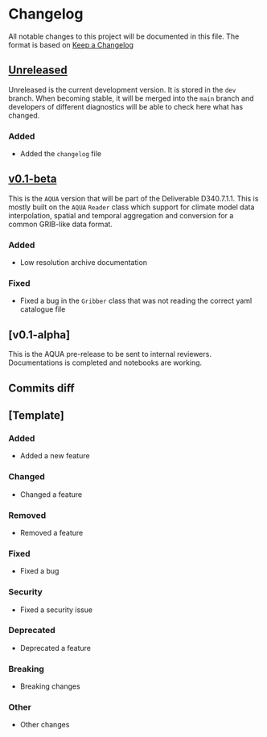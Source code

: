 # Changelog

All notable changes to this project will be documented in this file.
The format is based on [Keep a Changelog](https://keepachangelog.com/en/1.0.0/)

## [Unreleased]

Unreleased is the current development version.
It is stored in the `dev` branch.
When becoming stable, it will be merged into the `main` branch and developers of different diagnostics
will be able to check here what has changed.

### Added

- Added the `changelog` file

## [v0.1-beta]

This is the `AQUA` version that will be part of the Deliverable D340.7.1.1.
This is mostly built on the `AQUA` `Reader` class which support for climate model data interpolation, spatial and temporal aggregation and conversion for a common GRIB-like data format.

### Added

- Low resolution archive documentation

### Fixed

- Fixed a bug in the `Gribber` class that was not reading the correct yaml catalogue file

## [v0.1-alpha]

This is the AQUA pre-release to be sent to internal reviewers. 
Documentations is completed and notebooks are working.

## Commits diff

[unreleased]: https://github.com/oloapinivad/AQUA/compare/HEAD...dev
[v0.1-beta]: https://github.com/oloapinivad/AQUA/compare/v0.1-alpha...v0.1-beta

## [Template]

### Added

- Added a new feature

### Changed

- Changed a feature

### Removed

- Removed a feature

### Fixed

- Fixed a bug

### Security

- Fixed a security issue

### Deprecated

- Deprecated a feature

### Breaking

- Breaking changes

### Other

- Other changes
